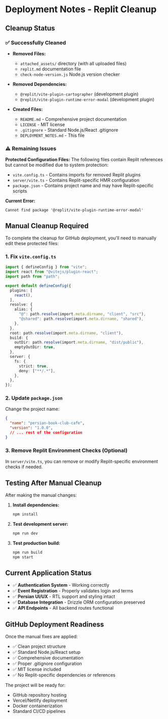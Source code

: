 # Deployment Notes - Replit Cleanup

## Cleanup Status

### ✅ Successfully Cleaned
- **Removed Files:**
  - `attached_assets/` directory (with all uploaded files)
  - `replit.md` documentation file
  - `check-node-version.js` Node.js version checker

- **Removed Dependencies:**
  - `@replit/vite-plugin-cartographer` (development plugin)
  - `@replit/vite-plugin-runtime-error-modal` (development plugin)

- **Created Files:**
  - `README.md` - Comprehensive project documentation
  - `LICENSE` - MIT license
  - `.gitignore` - Standard Node.js/React .gitignore
  - `DEPLOYMENT_NOTES.md` - This file

### ⚠️ Remaining Issues

**Protected Configuration Files:**
The following files contain Replit references but cannot be modified due to system protection:
- `vite.config.ts` - Contains imports for removed Replit plugins
- `server/vite.ts` - Contains Replit-specific HMR configuration
- `package.json` - Contains project name and may have Replit-specific scripts

**Current Error:**
```
Cannot find package '@replit/vite-plugin-runtime-error-modal'
```

## Manual Cleanup Required

To complete the cleanup for GitHub deployment, you'll need to manually edit these protected files:

### 1. Fix `vite.config.ts`
```typescript
import { defineConfig } from "vite";
import react from "@vitejs/plugin-react";
import path from "path";

export default defineConfig({
  plugins: [
    react(),
  ],
  resolve: {
    alias: {
      "@": path.resolve(import.meta.dirname, "client", "src"),
      "@shared": path.resolve(import.meta.dirname, "shared"),
    },
  },
  root: path.resolve(import.meta.dirname, "client"),
  build: {
    outDir: path.resolve(import.meta.dirname, "dist/public"),
    emptyOutDir: true,
  },
  server: {
    fs: {
      strict: true,
      deny: ["**/.*"],
    },
  },
});
```

### 2. Update `package.json`
Change the project name:
```json
{
  "name": "persian-book-club-cafe",
  "version": "1.0.0",
  // ... rest of the configuration
}
```

### 3. Remove Replit Environment Checks (Optional)
In `server/vite.ts`, you can remove or modify Replit-specific environment checks if needed.

## Testing After Manual Cleanup

After making the manual changes:

1. **Install dependencies:**
   ```bash
   npm install
   ```

2. **Test development server:**
   ```bash
   npm run dev
   ```

3. **Test production build:**
   ```bash
   npm run build
   npm start
   ```

## Current Application Status

- ✅ **Authentication System** - Working correctly
- ✅ **Event Registration** - Properly validates login and terms
- ✅ **Persian UI/UX** - RTL support and styling intact
- ✅ **Database Integration** - Drizzle ORM configuration preserved
- ✅ **API Endpoints** - All backend routes functional

## GitHub Deployment Readiness

Once the manual fixes are applied:
- ✅ Clean project structure
- ✅ Standard Node.js/React setup
- ✅ Comprehensive documentation
- ✅ Proper .gitignore configuration
- ✅ MIT license included
- ✅ No Replit-specific dependencies or references

The project will be ready for:
- GitHub repository hosting
- Vercel/Netlify deployment
- Docker containerization
- Standard CI/CD pipelines